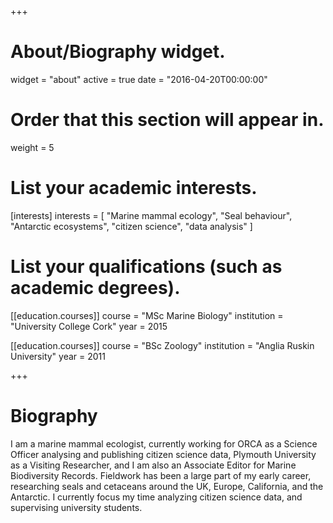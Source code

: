 +++
# About/Biography widget.
widget = "about"
active = true
date = "2016-04-20T00:00:00"

# Order that this section will appear in.
weight = 5

# List your academic interests.
[interests]
  interests = [
    "Marine mammal ecology",
    "Seal behaviour",
    "Antarctic ecosystems",
    "citizen science",
    "data analysis"
  ]

# List your qualifications (such as academic degrees).
[[education.courses]]
  course = "MSc Marine Biology"
  institution = "University College Cork"
  year = 2015

[[education.courses]]
  course = "BSc Zoology"
  institution = "Anglia Ruskin University"
  year = 2011
 
+++

# Biography

I am a marine mammal ecologist, currently working for ORCA as a Science Officer analysing and publishing citizen science data, Plymouth University as a Visiting Researcher, and I am also an Associate Editor for Marine Biodiversity Records. Fieldwork has been a large part of my early career, researching seals and cetaceans around the UK, Europe, California, and the Antarctic. I currently focus my time analyzing citizen science data, and supervising university students.
